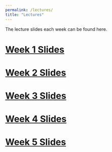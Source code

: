 ```yaml
---
permalink: /lectures/
title: "Lectures"
---
```


The lecture slides each week can be found here. 

# [Week 1 Slides](https://stevebholt.github.io/rpad316/assets/documents/week1.pdf)

# [Week 2 Slides](https://stevebholt.github.io/rpad316/assets/documents/week2.pdf)

# [Week 3 Slides](https://stevebholt.github.io/rpad316/assets/documents/week3.pdf)

# [Week 4 Slides](https://stevebholt.github.io/rpad316/assets/documents/week4.pdf)

# [Week 5 Slides](https://stevebholt.github.io/rpad316/assets/documents/week5.pdf)